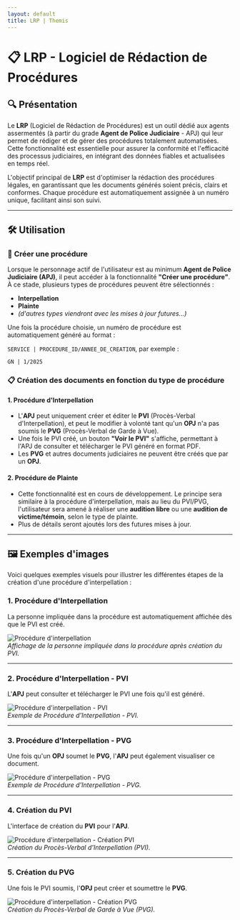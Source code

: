 ```yaml
---
layout: default
title: LRP | Themis
---
```


# 📋 **LRP** - Logiciel de Rédaction de Procédures

## 🔍 **Présentation**  

Le **LRP** (Logiciel de Rédaction de Procédures) est un outil dédié aux agents assermentés (à partir du grade **Agent de Police Judiciaire** - APJ) qui leur permet de rédiger et de gérer des procédures totalement automatisées. Cette fonctionnalité est essentielle pour assurer la conformité et l'efficacité des processus judiciaires, en intégrant des données fiables et actualisées en temps réel. 

L'objectif principal de **LRP** est d'optimiser la rédaction des procédures légales, en garantissant que les documents générés soient précis, clairs et conformes. Chaque procédure est automatiquement assignée à un numéro unique, facilitant ainsi son suivi.

---

## 🛠️ **Utilisation**  

### 📂 **Créer une procédure**  
Lorsque le personnage actif de l'utilisateur est au minimum **Agent de Police Judiciaire (APJ)**, il peut accéder à la fonctionnalité **"Créer une procédure"**. À ce stade, plusieurs types de procédures peuvent être sélectionnés :

- **Interpellation**
- **Plainte**
- *(d'autres types viendront avec les mises à jour futures...)*

Une fois la procédure choisie, un numéro de procédure est automatiquement généré au format :

`SERVICE | PROCEDURE_ID/ANNEE_DE_CREATION`, par exemple :

`GN | 1/2025`

### 📋 **Création des documents en fonction du type de procédure**  

#### 1. **Procédure d'Interpellation**  
- L'**APJ** peut uniquement créer et éditer le **PVI** (Procès-Verbal d'Interpellation), et peut le modifier à volonté tant qu'un **OPJ** n'a pas soumis le **PVG** (Procès-Verbal de Garde à Vue).  
- Une fois le PVI créé, un bouton **"Voir le PVI"** s'affiche, permettant à l'APJ de consulter et télécharger le PVI généré en format PDF.  
- Les **PVG** et autres documents judiciaires ne peuvent être créés que par un **OPJ**.

#### 2. **Procédure de Plainte**  
- Cette fonctionnalité est en cours de développement. Le principe sera similaire à la procédure d'interpellation, mais au lieu du PVI/PVG, l'utilisateur sera amené à réaliser une **audition libre** ou une **audition de victime/témoin**, selon le type de plainte.  
- Plus de détails seront ajoutés lors des futures mises à jour.

---

## 🖼️ **Exemples d'images**  

Voici quelques exemples visuels pour illustrer les différentes étapes de la création d'une procédure d'interpellation :  

### 1. **Procédure d'Interpellation**  
La personne impliquée dans la procédure est automatiquement affichée dès que le PVI est créé.

![Procédure d'interpellation](https://i.imgur.com/jTbznu1.png)  
*Affichage de la personne impliquée dans la procédure après création du PVI.*

---

### 2. **Procédure d'Interpellation - PVI**  
L'**APJ** peut consulter et télécharger le PVI une fois qu'il est généré.

![Procédure d'interpellation - PVI](https://i.imgur.com/CivKZJa.png)  
*Exemple de Procédure d'Interpellation - PVI.*

---

### 3. **Procédure d'Interpellation - PVG**  
Une fois qu'un **OPJ** soumet le **PVG**, l'**APJ** peut également visualiser ce document.

![Procédure d'interpellation - PVG](https://i.imgur.com/CivKZJa.png)  
*Exemple de Procédure d'Interpellation - PVG.*

---

### 4. **Création du PVI**  
L'interface de création du **PVI** pour l'**APJ**.

![Procédure d'interpellation - Création PVI](https://i.imgur.com/yMQAnM7.png)  
*Création du Procès-Verbal d'Interpellation (PVI).*

---

### 5. **Création du PVG**  
Une fois le PVI soumis, l'**OPJ** peut créer et soumettre le **PVG**.

![Procédure d'interpellation - Création PVG](https://i.imgur.com/nBvuSsQ.png)  
*Création du Procès-Verbal de Garde à Vue (PVG).*

